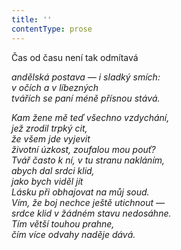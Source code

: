 ```yaml
---
title: ''
contentType: prose
---
```


<section>

Čas od času není tak odmítavá

_andělská postava — i sladký smích:  
v očích a v líbezných  
tvářích se paní méně přísnou stává._

</section>

<section>

_Kam žene mě teď všechno vzdychání,  
jež zrodil trpký cit,  
že všem jde vyjevit  
životní úzkost, zoufalou mou pouť?  
Tvář často k ní, v tu stranu nakláním,  
abych dal srdci klid,  
jako bych viděl jít  
Lásku při obhajovat na můj soud.  
Vím, že boj nechce ještě utichnout —  
srdce klid v žádném stavu nedosáhne.  
Tím větší touhou prahne,  
čím více odvahy naděje dává._

</section>
